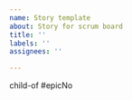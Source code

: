 ```yaml
---
name: Story template
about: Story for scrum board
title: ''
labels: ''
assignees: ''

---
```


child-of #epicNo
